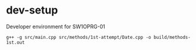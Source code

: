 # dev-setup
Developer environment for SW1OPRG-01

```
g++ -g src/main.cpp src/methods/1st-attempt/Date.cpp -o build/methods-1st.out
```